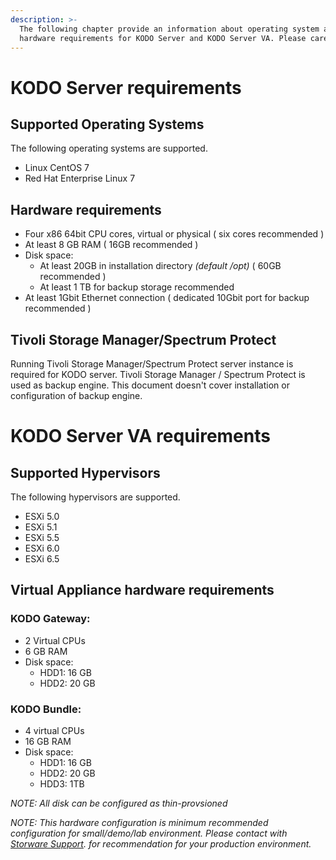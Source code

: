 ```yaml
---
description: >-
  The following chapter provide an information about operating system and
  hardware requirements for KODO Server and KODO Server VA. Please carefully review requirements.
---
```


# KODO Server requirements

## **Supported Operating Systems**

The following operating systems are supported.

* Linux CentOS 7 
* Red Hat Enterprise Linux 7 


## **Hardware requirements**

* Four x86 64bit CPU cores, virtual or physical ( six cores recommended )
* At least 8 GB RAM ( 16GB recommended )
* Disk space:
  * At least 20GB in installation directory _\(default /opt\)_ ( 60GB recommended )
  * At least 1 TB for backup storage recommended
* At least 1Gbit Ethernet connection ( dedicated 10Gbit port for backup recommended )

## Tivoli Storage Manager/Spectrum Protect

Running Tivoli Storage Manager/Spectrum Protect server instance is required for KODO server. Tivoli Storage Manager / Spectrum Protect is used as backup engine. This document doesn't cover installation or configuration of backup engine.


# KODO Server VA requirements

## **Supported Hypervisors**

The following hypervisors are supported.

* ESXi 5.0
* ESXi 5.1
* ESXi 5.5
* ESXi 6.0
* ESXi 6.5

## **Virtual Appliance hardware requirements**

### KODO Gateway:

* 2 Virtual CPUs
* 6 GB RAM
* Disk space:
  * HDD1: 16 GB
  * HDD2: 20 GB     

### KODO Bundle:

* 4 virtual CPUs
* 16 GB RAM
* Disk space:
  * HDD1: 16 GB
  * HDD2: 20 GB
  * HDD3: 1TB 

_NOTE: All disk can be configured as thin-provsioned_

_NOTE: This hardware configuration is minimum recommended configuration for small/demo/lab environment. Please contact with_ [_Storware Support_](mailto:support@storware.eu)_. for recommendation for your production environment._


